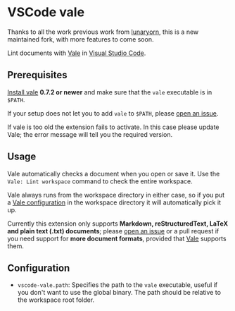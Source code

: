 # VSCode vale

Thanks to all the work previous work from [lunaryorn](https://github.com/testthedocs/vscode-vale/commits?author=lunaryorn), this is a new maintained fork, with more features to come soon.

Lint documents with [Vale][] in [Visual Studio Code][code].

[vale]: https://errata-ai.github.io/vale/

[code]: https://code.visualstudio.com

## Prerequisites

[Install vale][1] **0.7.2 or newer** and make sure that the `vale` executable is in `$PATH`.

If your setup does not let you to add `vale` to `$PATH`, please [open an issue][issue].

If vale is too old the extension fails to activate.  In this case please update Vale; the error message will tell you the required version.

[1]: https://errata-ai.github.io/vale/#installation

[issue]: https://github.com/testthedocs/vscode-vale/issues/new

## Usage

Vale automatically checks a document when you open or save it.  Use the `Vale: Lint workspace` command to check the entire workspace.

Vale always runs from the workspace directory in either case, so if you put a [Vale configuration][config] in the workspace directory it will automatically pick it up.

Currently this extension only supports **Markdown, reStructuredText, LaTeX and plain text (.txt) documents**; please [open an issue][issue] or a pull request if you need support for **more document formats**, provided that [Vale][] supports them.

[config]: https://errata-ai.github.io/vale/config/

## Configuration

- `vscode-vale.path`: Specifies the path to the `vale` executable, useful if you don't want to use the global binary. The path should be relative to the workspace root folder.
